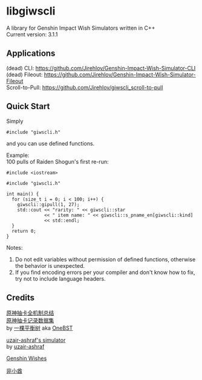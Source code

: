 # libgiwscli
A library for Genshin Impact Wish Simulators written in C++\
Current version: 3.1.1

## Applications
(dead) CLI: https://github.com/Jirehlov/Genshin-Impact-Wish-Simulator-CLI \
(dead) Fileout: https://github.com/Jirehlov/Genshin-Impact-Wish-Simulator-Fileout \
Scroll-to-Pull: https://github.com/Jirehlov/giwscli_scroll-to-pull

## Quick Start
Simply
```
#include "giwscli.h"
```
and you can use defined functions.

Example:\
100 pulls of Raiden Shogun's first re-run: 
```
#include <iostream>

#include "giwscli.h"

int main() {
  for (size_t i = 0; i < 100; i++) {
    giwscli::gipull(1, 27);
    std::cout << "rarity: " << giwscli::star
              << " item name: " << giwscli::s_pname_en[giwscli::kind]
              << std::endl;
  }
  return 0;
}
```

Notes:
1. Do not edit variables without permission of defined functions, otherwise the behavior is unexpected.
2. If you find encoding errors per your compiler and don't know how to fix, try not to include language headers.

## Credits

[原神抽卡全机制总结](https://www.bilibili.com/read/cv10468091)\
[原神抽卡记录数据集](https://github.com/OneBST/GI_gacha_dataset)\
by [一棵平衡树](https://space.bilibili.com/6165300) aka [OneBST](https://github.com/OneBST)

[uzair-ashraf's simulator](https://github.com/uzair-ashraf/genshin-impact-wish-simulator)\
by [uzair-ashraf](https://github.com/uzair-ashraf/)

[Genshin Wishes](https://genshin-wishes.com)

[非小酋](https://feixiaoqiu.com)

